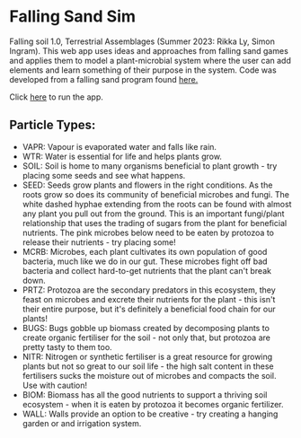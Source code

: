# Falling Sand Sim

Falling soil 1.0, Terrestrial Assemblages (Summer 2023: Rikka Ly, Simon Ingram). This web app uses ideas and approaches from falling sand games and applies them to model a plant-microbial system where the user can add elements and learn something of their purpose in the system. Code was developed from a falling sand program found [here.](https://github.com/ObviousNonsense/FallingSand)

Click [here](https://rikkaly.github.io/FallingPlantCycle/) to run the app.

## Particle Types:
- VAPR: Vapour is evaporated water and falls like rain.
- WTR: Water is essential for life and helps plants grow. 
- SOIL: Soil is home to many organisms beneficial to plant growth - try placing some seeds and see what happens. 
- SEED: Seeds grow plants and flowers in the right conditions. As the roots grow so does its community of beneficial microbes and fungi. The white dashed hyphae extending from the roots can be found with almost any plant you pull out from the ground. This is an important fungi/plant relationship that uses the trading of sugars from the plant for beneficial nutrients. The pink microbes below need to be eaten by protozoa to release their nutrients - try placing some!
- MCRB: Microbes, each plant cultivates its own population of good bacteria, much like we do in our gut. These microbes fight off bad bacteria and collect hard-to-get nutrients that the plant can't break down. 
- PRTZ: Protozoa are the secondary predators in this ecosystem, they feast on microbes and excrete their nutrients for the plant - this isn't their entire purpose, but it's definitely a beneficial food chain for our plants! 
- BUGS: Bugs gobble up biomass created by decomposing plants to create organic fertiliser for the soil -  not only that, but protozoa are pretty tasty to them too. 
- NITR: Nitrogen or synthetic fertiliser is a great resource for growing plants but not so great to our soil life - the high salt content in these fertilisers sucks the moisture out of microbes and compacts the soil. Use with caution! 
- BIOM: Biomass has all the good nutrients to support a thriving soil ecosystem - when it is eaten by protozoa it becomes organic fertilizer.
- WALL: Walls provide an option to be creative - try creating a hanging garden or and irrigation system.

</pre>

